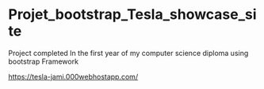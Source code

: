 # Projet_bootstrap_Tesla_showcase_site

Project completed In the first year of my computer science diploma using bootstrap Framework

https://tesla-jami.000webhostapp.com/
